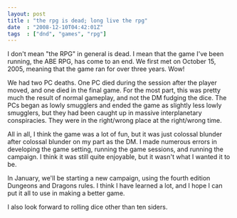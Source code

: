 ```yaml
---
layout: post
title : "the rpg is dead; long live the rpg"
date  : "2008-12-10T04:42:01Z"
tags  : ["dnd", "games", "rpg"]
---
```

I don't mean "the RPG" in general is dead.  I mean that the game I've been running, the ABE RPG, has come to an end.  We first met on October 15, 2005, meaning that the game ran for over three years.  Wow!

We had two PC deaths.  One PC died during the session after the player moved, and one died in the final game.  For the most part, this was pretty much the result of normal gameplay, and not the DM fudging the dice.  The PCs began as lowly smugglers and ended the game as slightly less lowly smugglers, but they had been caught up in massive interplanetary conspiracies.  They were in the right/wrong place at the right/wrong time.

All in all, I think the game was a lot of fun, but it was just colossal blunder after colossal blunder on my part as the DM.  I made numerous errors in developing the game setting, running the game sessions, and running the campaign.  I think it was still quite enjoyable, but it wasn't what I wanted it to be.

In January, we'll be starting a new campaign, using the fourth edition Dungeons and Dragons rules.  I think I have learned a lot, and I hope I can put it all to use in making a better game.

I also look forward to rolling dice other than ten siders. 

